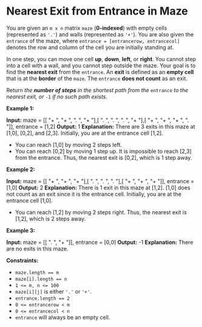 # Nearest Exit from Entrance in Maze

You are given an `m x n` matrix `maze` (**0-indexed**) with empty cells (represented as `'.'`) and walls (represented as `'+'`). You are also given the `entrance` of the maze, where `entrance = [entrancerow, entrancecol]` denotes the row and column of the cell you are initially standing at.

In one step, you can move one cell **up**, **down**, **left**, or **right**. You cannot step into a cell with a wall, and you cannot step outside the maze. Your goal is to find the **nearest exit** from the `entrance`. An **exit** is defined as an **empty cell** that is at the **border** of the `maze`. The `entrance` **does not count** as an exit.

Return _the **number of steps** in the shortest path from the_ `entrance` _to the nearest exit, or_ `-1` _if no such path exists_.

**Example 1:**

**Input:** maze = \[\[ "+ ", "+ ", ". ", "+ "\],\[ ". ", ". ", ". ", "+ "\],\[ "+ ", "+ ", "+ ", ". "\]\], entrance = \[1,2\]
**Output:** 1
**Explanation:** There are 3 exits in this maze at \[1,0\], \[0,2\], and \[2,3\].
Initially, you are at the entrance cell \[1,2\].

- You can reach \[1,0\] by moving 2 steps left.
- You can reach \[0,2\] by moving 1 step up.
It is impossible to reach \[2,3\] from the entrance.
Thus, the nearest exit is \[0,2\], which is 1 step away.

**Example 2:**

**Input:** maze = \[\[ "+ ", "+ ", "+ "\],\[ ". ", ". ", ". "\],\[ "+ ", "+ ", "+ "\]\], entrance = \[1,0\]
**Output:** 2
**Explanation:** There is 1 exit in this maze at \[1,2\].
\[1,0\] does not count as an exit since it is the entrance cell.
Initially, you are at the entrance cell \[1,0\].

- You can reach \[1,2\] by moving 2 steps right.
Thus, the nearest exit is \[1,2\], which is 2 steps away.

**Example 3:**

**Input:** maze = \[\[ ". ", "+ "\]\], entrance = \[0,0\]
**Output:** -1
**Explanation:** There are no exits in this maze.

**Constraints:**

- `maze.length == m`
- `maze[i].length == n`
- `1 <= m, n <= 100`
- `maze[i][j]` is either `'.'` or `'+'`.
- `entrance.length == 2`
- `0 <= entrancerow < m`
- `0 <= entrancecol < n`
- `entrance` will always be an empty cell.

